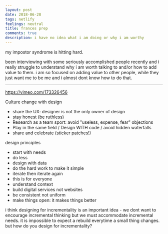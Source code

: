 ```yaml
---
layout: post
date: 2018-06-28
tags: netlify
feelings: neutral
title: frances prep
comments: true
description: i have no idea what i am doing or why i am worthy
---
```


my impostor syndrome is hitting hard.

been interviewing with some seriously accomplished people recently and i really struggle to understand why i am worth talking to and/or how to add value to them. i am so focused on adding value to other people, while they just want me to be me and i almost dont know how to do that.

---

<https://vimeo.com/173326456>

Culture change with design

- share the UX: designer is not the only owner of design
- stay honest (be ruthless)
- Research as a team sport: avoid "useless, expense, fear" objections
- Play in the same field / Design WITH code / avoid hidden waterfalls
- share and celebrate (sticker patches!)

design principles

- start with needs
- do less
- design with data
- do the hard work to make it simple
- iterate then iterate again
- this is for everyone
- understand context
- build digital services not websites
- be consistent not uniform
- make things open: it makes things better

i think designing for incrementality is an important idea - we dont want to encourage incremental thinking but we must accommodate incremental needs. it is impossible to expect a rebuild everytime a small thing changes. but how do you design for incrementality?

